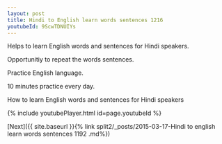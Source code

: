 ```yaml
---
layout: post
title: Hindi to English learn words sentences 1216 
youtubeId: 9ScwTDNUIYs
---
```

 
 
Helps to learn English words and sentences for Hindi speakers.

Opportunitiy to repeat the words sentences. 

Practice English language. 
 
10 minutes practice every day. 
 
How to learn English words and sentences for Hindi speakers 
 
{% include youtubePlayer.html id=page.youtubeId %}
 
 
[Next]({{ site.baseurl }}{% link  split2/_posts/2015-03-17-Hindi to english learn words sentences 1192 .md%})
 
